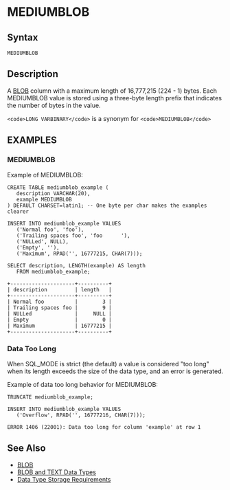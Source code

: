 
# MEDIUMBLOB

## Syntax


```
MEDIUMBLOB
```

## Description


A [BLOB](blob.md) column with a maximum
length of 16,777,215 (224 - 1) bytes.
Each MEDIUMBLOB value is stored using a three-byte length prefix that
indicates the number of bytes in the value.


`<code>LONG VARBINARY</code>` is a synonym for `<code>MEDIUMBLOB</code>`


## EXAMPLES


### MEDIUMBLOB


Example of MEDIUMBLOB:


```
CREATE TABLE mediumblob_example (
   description VARCHAR(20),
   example MEDIUMBLOB
) DEFAULT CHARSET=latin1; -- One byte per char makes the examples clearer
```

```
INSERT INTO mediumblob_example VALUES
   ('Normal foo', 'foo'),
   ('Trailing spaces foo', 'foo      '),
   ('NULLed', NULL),
   ('Empty', ''),
   ('Maximum', RPAD('', 16777215, CHAR(7)));
```

```
SELECT description, LENGTH(example) AS length
   FROM mediumblob_example;
```

```
+---------------------+----------+
| description         | length   |
+---------------------+----------+
| Normal foo          |        3 |
| Trailing spaces foo |        9 |
| NULLed              |     NULL |
| Empty               |        0 |
| Maximum             | 16777215 |
+---------------------+----------+
```

### Data Too Long


When SQL_MODE is strict (the default) a value is considered "too long" when its length exceeds the size of the data type, and an error is generated.


Example of data too long behavior for MEDIUMBLOB:


```
TRUNCATE mediumblob_example;
```

```
INSERT INTO mediumblob_example VALUES
   ('Overflow', RPAD('', 16777216, CHAR(7)));
```

```
ERROR 1406 (22001): Data too long for column 'example' at row 1
```

## See Also


* [BLOB](blob.md)
* [BLOB and TEXT Data Types](blob-and-text-data-types.md)
* [Data Type Storage Requirements](../data-type-storage-requirements.md)

